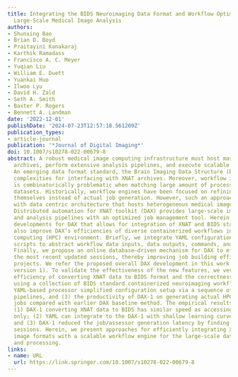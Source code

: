 ```yaml
---
title: Integrating the BIDS Neuroimaging Data Format and Workflow Optimization for
  Large-Scale Medical Image Analysis
authors:
- Shunxing Bao
- Brian D. Boyd
- Praitayini Kanakaraj
- Karthik Ramadass
- Francisco A. C. Meyer
- Yuqian Liu
- William E. Duett
- Yuankai Huo
- Ilwoo Lyu
- David H. Zald
- Seth A. Smith
- Baxter P. Rogers
- Bennett A. Landman
date: '2022-12-01'
publishDate: '2024-07-23T12:57:18.561209Z'
publication_types:
- article-journal
publication: '*Journal of Digital Imaging*'
doi: 10.1007/s10278-022-00679-8
abstract: A robust medical image computing infrastructure must host massive multimodal
  archives, perform extensive analysis pipelines, and execute scalable job management.
  An emerging data format standard, the Brain Imaging Data Structure (BIDS), introduces
  complexities for interfacing with XNAT archives. Moreover, workflow integration
  is combinatorically problematic when matching large amount of processing to large
  datasets. Historically, workflow engines have been focused on refining workflows
  themselves instead of actual job generation. However, such an approach is incompatible
  with data centric architecture that hosts heterogeneous medical image computing.
  Distributed automation for XNAT toolkit (DAX) provides large-scale image storage
  and analysis pipelines with an optimized job management tool. Herein, we describe
  developments for DAX that allows for integration of XNAT and BIDS standards. We
  also improve DAX’s efficiencies of diverse containerized workflows in a high-performance
  computing (HPC) environment. Briefly, we integrate YAML configuration processor
  scripts to abstract workflow data inputs, data outputs, commands, and job attributes.
  Finally, we propose an online database–driven mechanism for DAX to efficiently identify
  the most recent updated sessions, thereby improving job building efficiency on large
  projects. We refer the proposed overall DAX development in this work as DAX-1 (DAX
  version 1). To validate the effectiveness of the new features, we verified (1) the
  efficiency of converting XNAT data to BIDS format and the correctness of the conversion
  using a collection of BIDS standard containerized neuroimaging workflows, (2) how
  YAML-based processor simplified configuration setup via a sequence of application
  pipelines, and (3) the productivity of DAX-1 on generating actual HPC processing
  jobs compared with earlier DAX baseline method. The empirical results show that
  (1) DAX-1 converting XNAT data to BIDS has similar speed as accessing XNAT data
  only; (2) YAML can integrate to the DAX-1 with shallow learning curve for users,
  and (3) DAX-1 reduced the job/assessor generation latency by finding recent modified
  sessions. Herein, we present approaches for efficiently integrating XNAT and modern
  image formats with a scalable workflow engine for the large-scale dataset access
  and processing.
links:
- name: URL
  url: https://link.springer.com/10.1007/s10278-022-00679-8
---
```

